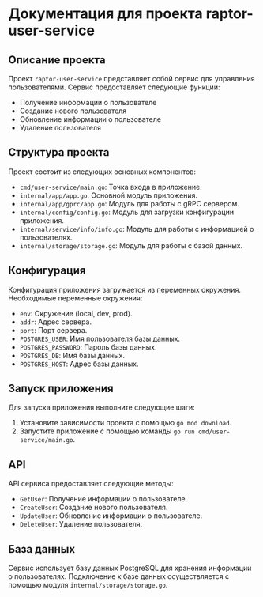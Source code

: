 # Документация для проекта raptor-user-service

## Описание проекта

Проект `raptor-user-service` представляет собой сервис для управления пользователями. Сервис предоставляет следующие функции:

- Получение информации о пользователе
- Создание нового пользователя
- Обновление информации о пользователе
- Удаление пользователя

## Структура проекта

Проект состоит из следующих основных компонентов:

- `cmd/user-service/main.go`: Точка входа в приложение.
- `internal/app/app.go`: Основной модуль приложения.
- `internal/app/gprc/app.go`: Модуль для работы с gRPC сервером.
- `internal/config/config.go`: Модуль для загрузки конфигурации приложения.
- `internal/service/info/info.go`: Модуль для работы с информацией о пользователях.
- `internal/storage/storage.go`: Модуль для работы с базой данных.

## Конфигурация

Конфигурация приложения загружается из переменных окружения. Необходимые переменные окружения:

- `env`: Окружение (local, dev, prod).
- `addr`: Адрес сервера.
- `port`: Порт сервера.
- `POSTGRES_USER`: Имя пользователя базы данных.
- `POSTGRES_PASSWORD`: Пароль базы данных.
- `POSTGRES_DB`: Имя базы данных.
- `POSTGRES_HOST`: Адрес базы данных.

## Запуск приложения

Для запуска приложения выполните следующие шаги:

1. Установите зависимости проекта с помощью `go mod download`.
2. Запустите приложение с помощью команды `go run cmd/user-service/main.go`.

## API

API сервиса предоставляет следующие методы:

- `GetUser`: Получение информации о пользователе.
- `CreateUser`: Создание нового пользователя.
- `UpdateUser`: Обновление информации о пользователе.
- `DeleteUser`: Удаление пользователя.

## База данных

Сервис использует базу данных PostgreSQL для хранения информации о пользователях. Подключение к базе данных осуществляется с помощью модуля `internal/storage/storage.go`.

